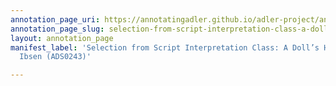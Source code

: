 ```yaml
---
annotation_page_uri: https://annotatingadler.github.io/adler-project/annotations/selection-from-script-interpretation-class-a-doll-s-house-by-henrik-ibsen-ads0243--canvas-1-theory-and-technique.json
annotation_page_slug: selection-from-script-interpretation-class-a-doll-s-house-by-henrik-ibsen-ads0243--canvas-1-theory-and-technique
layout: annotation_page
manifest_label: 'Selection from Script Interpretation Class: A Doll’s House by Henrik
  Ibsen (ADS0243)'

---
```


